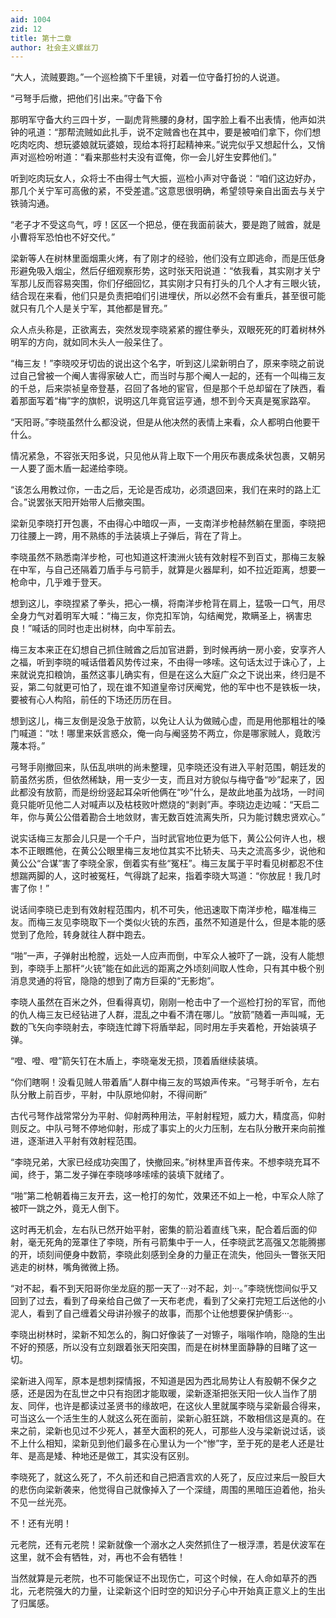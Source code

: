 ```yaml
---
aid: 1004
zid: 12
title: 第十二章
author: 社会主义螺丝刀
---
```


“大人，流贼要跑。”一个巡检摘下千里镜，对着一位守备打扮的人说道。

“弓弩手后撤，把他们引出来。”守备下令

那明军守备大约三四十岁，一副虎背熊腰的身材，国字脸上看不出表情，他声如洪钟的吼道：“那帮流贼如此扎手，说不定贼酋也在其中，要是被咱们拿下，你们想吃肉吃肉、想玩婆娘就玩婆娘，现给本将打起精神来。”说完似乎又想起什么，又悄声对巡检吩咐道：“看来那些村夫没有诓俺，你一会儿好生安葬他们。”

听到吃肉玩女人，众将士不由得士气大振，巡检小声对守备说：“咱们这边好办，那几个关宁军可高傲的紧，不受差遣。”这意思很明确，希望领导亲自出面去与关宁铁骑沟通。

“老子才不受这鸟气，哼！区区一个把总，便在我面前装大，要是跑了贼酋，就是小曹将军恐怕也不好交代。”

梁新等人在树林里面烟熏火烤，有了刚才的经验，他们没有立即逃命，而是压低身形避免吸入烟尘，然后仔细观察形势，这时张天阳说道：“依我看，其实刚才关宁军那儿反而容易突围，你们仔细回忆，其实刚才只有打头的几个人才有三眼火铳，结合现在来看，他们只是负责把咱们引进埋伏，所以必然不会有重兵，甚至很可能就只有几个人是关宁军，其他都是冒充。”

众人点头称是，正欲离去，突然发现李晓紧紧的握住拳头，双眼死死的盯着树林外明军的方向，就如同木头人一般呆住了。

“梅三友！”李晓咬牙切齿的说出这个名字，听到这儿梁新明白了，原来李晓之前说过自己曾被一个阉人害得家破人亡，而当时与那个阉人一起的，还有一个叫梅三友的千总，后来崇祯皇帝登基，召回了各地的宦官，但是那个千总却留在了陕西，看着那面写着“梅”字的旗帜，说明这几年竟官运亨通，想不到今天真是冤家路窄。

“天阳哥。”李晓虽然什么都没说，但是从他决然的表情上来看，众人都明白他要干什么。

情况紧急，不容张天阳多说，只见他从背上取下一个用灰布裹成条状包裹，又朝另一人要了面木盾一起递给李晓。

“该怎么用教过你，一击之后，无论是否成功，必须退回来，我们在来时的路上汇合。”说罢张天阳开始带人后撤突围。

梁新见李晓打开包裹，不由得心中暗叹一声，一支南洋步枪赫然躺在里面，李晓把刀往腰上一跨，用不熟练的手法装填上子弹后，背在了背上。

李晓虽然不熟悉南洋步枪，可也知道这杆澳洲火铳有效射程不到百丈，那梅三友躲在中军，与自己还隔着刀盾手与弓箭手，就算是火器犀利，如不拉近距离，想要一枪命中，几乎难于登天。

想到这儿，李晓捏紧了拳头，把心一横，将南洋步枪背在肩上，猛吸一口气，用尽全身力气对着明军大喊：“梅三友，你克扣军饷，勾结阉党，欺瞒圣上，祸害忠良！”喊话的同时也走出树林，向中军前去。

梅三友本来正在幻想自己抓住贼酋之后加官进爵，到时候再纳一房小妾，安享齐人之福，听到李晓的喊话借着风势传过来，不由得一哆嗦。这句话太过于诛心了，上来就说克扣粮饷，虽然这事儿确实有，但是在这么大庭广众之下说出来，终归是不妥，第二句就更可怕了，现在谁不知道皇帝讨厌阉党，他的军中也不是铁板一块，要被有心人构陷，前任的下场还历历在目。

想到这儿，梅三友倒是没急于放箭，以免让人认为做贼心虚，而是用他那粗壮的嗓门喊道：“呔！哪里来妖言惑众，俺一向与阉竖势不两立，你是哪家贼人，竟敢污蔑本将。”

弓弩手刚撤回来，队伍乱哄哄的尚未整理，见李晓还没有进入平射范围，朝廷发的箭虽然劣质，但依然稀缺，用一支少一支，而且对方貌似与梅守备“吵”起来了，因此都没有放箭，而是纷纷竖起耳朵听他俩在“吵”什么，是故此地虽为战场，一时间竟只能听见他二人对喊声以及枯枝败叶燃烧的“剥剥”声。李晓边走边喊：“天启二年，你与黄公公借着勘合土地敛财，害无数百姓流离失所，只为能讨魏忠贤欢心。”

说实话梅三友那会儿只是一个千户，当时武官地位更为低下，黄公公何许人也，根本不正眼瞧他，在黄公公眼里梅三友地位其实不比轿夫、马夫之流高多少，说他和黄公公“合谋”害了李晓全家，倒着实有些“冤枉”。梅三友属于平时看见树都忍不住想踹两脚的人，这时被冤枉，气得跳了起来，指着李晓大骂道：“你放屁！我几时害了你！”

说话间李晓已走到有效射程范围内，机不可失，他迅速取下南洋步枪，瞄准梅三友。而梅三友见李晓取下一个类似火铳的东西，虽然不知道是什么，但是本能的感觉到了危险，转身就往人群中跑去。

“啪”一声，子弹射出枪膛，远处一人应声而倒，中军众人被吓了一跳，没有人能想到，李晓手上那杆“火铳”能在如此远的距离之外顷刻间取人性命，只有其中极个别消息灵通的将官，隐隐的想到了南方巨渠的“无影炮”。

李晓人虽然在百米之外，但看得真切，刚刚一枪击中了一个巡检打扮的军官，而他的仇人梅三友已经钻进了人群，混乱之中看不清在哪儿。“放箭”随着一声叫喊，无数的飞矢向李晓射去，李晓连忙蹲下将盾举起，同时用左手夹着枪，开始装填子弹。

“噔、噔、噔”箭矢钉在木盾上，李晓毫发无损，顶着盾继续装填。

“你们瞎啊！没看见贼人带着盾”人群中梅三友的骂娘声传来。“弓弩手听令，左右队分散上前百步，平射，中队原地仰射，不得间断”

古代弓弩作战常常分为平射、仰射两种用法，平射射程短，威力大，精度高，仰射则反之。中队弓弩不停地仰射，形成了事实上的火力压制，左右队分散开来向前推进，逐渐进入平射有效射程范围。

“李晓兄弟，大家已经成功突围了，快撤回来。”树林里声音传来。不想李晓充耳不闻，终于，第二发子弹在李晓哆哆嗦嗦的装填下就绪了。

“啪”第二枪朝着梅三友开去，这一枪打的匆忙，效果还不如上一枪，中军众人除了被吓一跳之外，竟无人倒下。

这时再无机会，左右队已然开始平射，密集的箭沿着直线飞来，配合着后面的仰射，毫无死角的笼罩住了李晓，所有弓箭集中于一人，任李晓武艺高强又怎能腾挪的开，顷刻间便身中数箭，李晓此刻感到全身的力量正在流失，他回头一瞥张天阳逃走的树林，嘴角微微上扬。

“对不起，看不到天阳哥你坐龙庭的那一天了···对不起，刘···。”李晓恍惚间似乎又回到了过去，看到了母亲给自己做了一天布老虎，看到了父亲打完短工后送他的小泥人，看到了自己缠着父母讲孙猴子的故事，而那个让他想要保护倩影···。

李晓出树林时，梁新不知怎么的，胸口好像装了一对镲子，嗡嗡作响，隐隐的生出不好的预感，所以没有立刻跟着张天阳突围，而是在树林里面静静的目睹了这一切。

梁新进入闯军，原本是想刺探情报，不知道是因为西北局势让人有股朝不保夕之感，还是因为在乱世之中只有抱团才能取暖，梁新逐渐把张天阳一伙人当作了朋友、同伴，也许是都读过圣贤书的缘故吧，在这伙人里就属李晓与梁新最合得来，可当这么一个活生生的人就这么死在面前，梁新心脏狂跳，不敢相信这是真的。在来之前，梁新也见过不少死人，甚至大面积的死人，可那些人没与梁新说过话，谈不上什么相知，梁新见到他们最多在心里认为一个“惨”字，至于死的是老人还是壮年、是高是矮、种地还是做工，其实没有区别。

李晓死了，就这么死了，不久前还和自己把酒言欢的人死了，反应过来后一股巨大的悲伤向梁新袭来，他觉得自己就像掉入了一个深缝，周围的黑暗压迫着他，抬头不见一丝光亮。

不！还有光明！

元老院，还有元老院！梁新就像一个溺水之人突然抓住了一根浮漂，若是伏波军在这里，就不会有牺牲，对，再也不会有牺牲！

当然就算是元老院，也不可能保证不出现伤亡，可这个时候，在人命如草芥的西北，元老院强大的力量，让梁新这个旧时空的知识分子心中开始真正意义上的生出了归属感。
